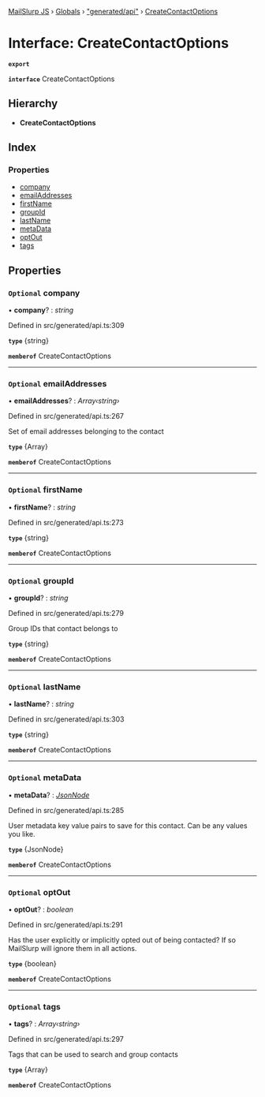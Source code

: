 [MailSlurp JS](../README.md) › [Globals](../globals.md) › ["generated/api"](../modules/_generated_api_.md) › [CreateContactOptions](_generated_api_.createcontactoptions.md)

# Interface: CreateContactOptions

**`export`** 

**`interface`** CreateContactOptions

## Hierarchy

* **CreateContactOptions**

## Index

### Properties

* [company](_generated_api_.createcontactoptions.md#optional-company)
* [emailAddresses](_generated_api_.createcontactoptions.md#optional-emailaddresses)
* [firstName](_generated_api_.createcontactoptions.md#optional-firstname)
* [groupId](_generated_api_.createcontactoptions.md#optional-groupid)
* [lastName](_generated_api_.createcontactoptions.md#optional-lastname)
* [metaData](_generated_api_.createcontactoptions.md#optional-metadata)
* [optOut](_generated_api_.createcontactoptions.md#optional-optout)
* [tags](_generated_api_.createcontactoptions.md#optional-tags)

## Properties

### `Optional` company

• **company**? : *string*

Defined in src/generated/api.ts:309

**`type`** {string}

**`memberof`** CreateContactOptions

___

### `Optional` emailAddresses

• **emailAddresses**? : *Array‹string›*

Defined in src/generated/api.ts:267

Set of email addresses belonging to the contact

**`type`** {Array<string>}

**`memberof`** CreateContactOptions

___

### `Optional` firstName

• **firstName**? : *string*

Defined in src/generated/api.ts:273

**`type`** {string}

**`memberof`** CreateContactOptions

___

### `Optional` groupId

• **groupId**? : *string*

Defined in src/generated/api.ts:279

Group IDs that contact belongs to

**`type`** {string}

**`memberof`** CreateContactOptions

___

### `Optional` lastName

• **lastName**? : *string*

Defined in src/generated/api.ts:303

**`type`** {string}

**`memberof`** CreateContactOptions

___

### `Optional` metaData

• **metaData**? : *[JsonNode](../modules/_generated_api_.jsonnode.md)*

Defined in src/generated/api.ts:285

User metadata key value pairs to save for this contact. Can be any values you like.

**`type`** {JsonNode}

**`memberof`** CreateContactOptions

___

### `Optional` optOut

• **optOut**? : *boolean*

Defined in src/generated/api.ts:291

Has the user explicitly or implicitly opted out of being contacted? If so MailSlurp will ignore them in all actions.

**`type`** {boolean}

**`memberof`** CreateContactOptions

___

### `Optional` tags

• **tags**? : *Array‹string›*

Defined in src/generated/api.ts:297

Tags that can be used to search and group contacts

**`type`** {Array<string>}

**`memberof`** CreateContactOptions
